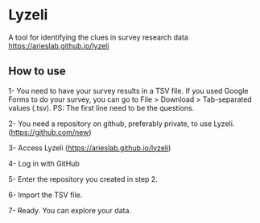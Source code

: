 # Lyzeli

A tool for identifying the clues in survey research data
https://arieslab.github.io/lyzeli

## How to use

1- You need to have your survey results in a TSV file. If you used Google Forms to do your survey, you can go to File > Download > Tab-separated values (.tsv). PS: The first line need to be the questions.

2- You need a repository on github, preferably private, to use Lyzeli. (https://github.com/new)

3- Access Lyzeli (https://arieslab.github.io/lyzeli)

4- Log in with GitHub

5- Enter the repository you created in step 2.

6- Import the TSV file.

7- Ready. You can explore your data.
